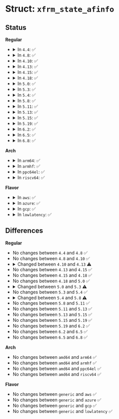 # Struct: <code>xfrm_state_afinfo</code>

## Status
<b>Regular</b>
<ul>
<li>
<details>
<summary>In <code>4.4</code>: ✅</summary>

```c
struct xfrm_state_afinfo {
    unsigned int family;
    unsigned int proto;
    __be16 eth_proto;
    struct module *owner;
    const struct xfrm_type * type_map[256];
    struct xfrm_mode * mode_map[5];
    int (*init_flags)(struct xfrm_state *);
    void (*init_tempsel)(struct xfrm_selector *, const struct flowi *);
    void (*init_temprop)(struct xfrm_state *, const struct xfrm_tmpl *, const xfrm_address_t *, const xfrm_address_t *);
    int (*tmpl_sort)(struct xfrm_tmpl **, struct xfrm_tmpl **, int);
    int (*state_sort)(struct xfrm_state **, struct xfrm_state **, int);
    int (*output)(struct net *, struct sock *, struct sk_buff *);
    int (*output_finish)(struct sock *, struct sk_buff *);
    int (*extract_input)(struct xfrm_state *, struct sk_buff *);
    int (*extract_output)(struct xfrm_state *, struct sk_buff *);
    int (*transport_finish)(struct sk_buff *, int);
    void (*local_error)(struct sk_buff *, u32);
};
```
</details>
</li>
<li>
<details>
<summary>In <code>4.8</code>: ✅</summary>

```c
struct xfrm_state_afinfo {
    unsigned int family;
    unsigned int proto;
    __be16 eth_proto;
    struct module *owner;
    const struct xfrm_type * type_map[256];
    struct xfrm_mode * mode_map[5];
    int (*init_flags)(struct xfrm_state *);
    void (*init_tempsel)(struct xfrm_selector *, const struct flowi *);
    void (*init_temprop)(struct xfrm_state *, const struct xfrm_tmpl *, const xfrm_address_t *, const xfrm_address_t *);
    int (*tmpl_sort)(struct xfrm_tmpl **, struct xfrm_tmpl **, int);
    int (*state_sort)(struct xfrm_state **, struct xfrm_state **, int);
    int (*output)(struct net *, struct sock *, struct sk_buff *);
    int (*output_finish)(struct sock *, struct sk_buff *);
    int (*extract_input)(struct xfrm_state *, struct sk_buff *);
    int (*extract_output)(struct xfrm_state *, struct sk_buff *);
    int (*transport_finish)(struct sk_buff *, int);
    void (*local_error)(struct sk_buff *, u32);
};
```
</details>
</li>
<li>
<details>
<summary>In <code>4.10</code>: ✅</summary>

```c
struct xfrm_state_afinfo {
    unsigned int family;
    unsigned int proto;
    __be16 eth_proto;
    struct module *owner;
    const struct xfrm_type * type_map[256];
    struct xfrm_mode * mode_map[5];
    int (*init_flags)(struct xfrm_state *);
    void (*init_tempsel)(struct xfrm_selector *, const struct flowi *);
    void (*init_temprop)(struct xfrm_state *, const struct xfrm_tmpl *, const xfrm_address_t *, const xfrm_address_t *);
    int (*tmpl_sort)(struct xfrm_tmpl **, struct xfrm_tmpl **, int);
    int (*state_sort)(struct xfrm_state **, struct xfrm_state **, int);
    int (*output)(struct net *, struct sock *, struct sk_buff *);
    int (*output_finish)(struct sock *, struct sk_buff *);
    int (*extract_input)(struct xfrm_state *, struct sk_buff *);
    int (*extract_output)(struct xfrm_state *, struct sk_buff *);
    int (*transport_finish)(struct sk_buff *, int);
    void (*local_error)(struct sk_buff *, u32);
};
```
</details>
</li>
<li>
<details>
<summary>In <code>4.13</code>: ✅</summary>

```c
struct xfrm_state_afinfo {
    unsigned int family;
    unsigned int proto;
    __be16 eth_proto;
    struct module *owner;
    const struct xfrm_type * type_map[256];
    const struct xfrm_type_offload * type_offload_map[256];
    struct xfrm_mode * mode_map[5];
    int (*init_flags)(struct xfrm_state *);
    void (*init_tempsel)(struct xfrm_selector *, const struct flowi *);
    void (*init_temprop)(struct xfrm_state *, const struct xfrm_tmpl *, const xfrm_address_t *, const xfrm_address_t *);
    int (*tmpl_sort)(struct xfrm_tmpl **, struct xfrm_tmpl **, int);
    int (*state_sort)(struct xfrm_state **, struct xfrm_state **, int);
    int (*output)(struct net *, struct sock *, struct sk_buff *);
    int (*output_finish)(struct sock *, struct sk_buff *);
    int (*extract_input)(struct xfrm_state *, struct sk_buff *);
    int (*extract_output)(struct xfrm_state *, struct sk_buff *);
    int (*transport_finish)(struct sk_buff *, int);
    void (*local_error)(struct sk_buff *, u32);
};
```
</details>
</li>
<li>
<details>
<summary>In <code>4.15</code>: ✅</summary>

```c
struct xfrm_state_afinfo {
    unsigned int family;
    unsigned int proto;
    __be16 eth_proto;
    struct module *owner;
    const struct xfrm_type * type_map[256];
    const struct xfrm_type_offload * type_offload_map[256];
    struct xfrm_mode * mode_map[5];
    int (*init_flags)(struct xfrm_state *);
    void (*init_tempsel)(struct xfrm_selector *, const struct flowi *);
    void (*init_temprop)(struct xfrm_state *, const struct xfrm_tmpl *, const xfrm_address_t *, const xfrm_address_t *);
    int (*tmpl_sort)(struct xfrm_tmpl **, struct xfrm_tmpl **, int);
    int (*state_sort)(struct xfrm_state **, struct xfrm_state **, int);
    int (*output)(struct net *, struct sock *, struct sk_buff *);
    int (*output_finish)(struct sock *, struct sk_buff *);
    int (*extract_input)(struct xfrm_state *, struct sk_buff *);
    int (*extract_output)(struct xfrm_state *, struct sk_buff *);
    int (*transport_finish)(struct sk_buff *, int);
    void (*local_error)(struct sk_buff *, u32);
};
```
</details>
</li>
<li>
<details>
<summary>In <code>4.18</code>: ✅</summary>

```c
struct xfrm_state_afinfo {
    unsigned int family;
    unsigned int proto;
    __be16 eth_proto;
    struct module *owner;
    const struct xfrm_type * type_map[256];
    const struct xfrm_type_offload * type_offload_map[256];
    struct xfrm_mode * mode_map[5];
    int (*init_flags)(struct xfrm_state *);
    void (*init_tempsel)(struct xfrm_selector *, const struct flowi *);
    void (*init_temprop)(struct xfrm_state *, const struct xfrm_tmpl *, const xfrm_address_t *, const xfrm_address_t *);
    int (*tmpl_sort)(struct xfrm_tmpl **, struct xfrm_tmpl **, int);
    int (*state_sort)(struct xfrm_state **, struct xfrm_state **, int);
    int (*output)(struct net *, struct sock *, struct sk_buff *);
    int (*output_finish)(struct sock *, struct sk_buff *);
    int (*extract_input)(struct xfrm_state *, struct sk_buff *);
    int (*extract_output)(struct xfrm_state *, struct sk_buff *);
    int (*transport_finish)(struct sk_buff *, int);
    void (*local_error)(struct sk_buff *, u32);
};
```
</details>
</li>
<li>
<details>
<summary>In <code>5.0</code>: ✅</summary>

```c
struct xfrm_state_afinfo {
    unsigned int family;
    unsigned int proto;
    __be16 eth_proto;
    struct module *owner;
    const struct xfrm_type * type_map[256];
    const struct xfrm_type_offload * type_offload_map[256];
    struct xfrm_mode * mode_map[5];
    int (*init_flags)(struct xfrm_state *);
    void (*init_tempsel)(struct xfrm_selector *, const struct flowi *);
    void (*init_temprop)(struct xfrm_state *, const struct xfrm_tmpl *, const xfrm_address_t *, const xfrm_address_t *);
    int (*tmpl_sort)(struct xfrm_tmpl **, struct xfrm_tmpl **, int);
    int (*state_sort)(struct xfrm_state **, struct xfrm_state **, int);
    int (*output)(struct net *, struct sock *, struct sk_buff *);
    int (*output_finish)(struct sock *, struct sk_buff *);
    int (*extract_input)(struct xfrm_state *, struct sk_buff *);
    int (*extract_output)(struct xfrm_state *, struct sk_buff *);
    int (*transport_finish)(struct sk_buff *, int);
    void (*local_error)(struct sk_buff *, u32);
};
```
</details>
</li>
<li>
<details>
<summary>In <code>5.3</code>: ✅</summary>

```c
struct xfrm_state_afinfo {
    u8 family;
    u8 proto;
    const struct xfrm_type_offload *type_offload_esp;
    const struct xfrm_type *type_esp;
    const struct xfrm_type *type_ipip;
    const struct xfrm_type *type_ipip6;
    const struct xfrm_type *type_comp;
    const struct xfrm_type *type_ah;
    const struct xfrm_type *type_routing;
    const struct xfrm_type *type_dstopts;
    int (*output)(struct net *, struct sock *, struct sk_buff *);
    int (*output_finish)(struct sock *, struct sk_buff *);
    int (*extract_input)(struct xfrm_state *, struct sk_buff *);
    int (*extract_output)(struct xfrm_state *, struct sk_buff *);
    int (*transport_finish)(struct sk_buff *, int);
    void (*local_error)(struct sk_buff *, u32);
};
```
</details>
</li>
<li>
<details>
<summary>In <code>5.4</code>: ✅</summary>

```c
struct xfrm_state_afinfo {
    u8 family;
    u8 proto;
    const struct xfrm_type_offload *type_offload_esp;
    const struct xfrm_type *type_esp;
    const struct xfrm_type *type_ipip;
    const struct xfrm_type *type_ipip6;
    const struct xfrm_type *type_comp;
    const struct xfrm_type *type_ah;
    const struct xfrm_type *type_routing;
    const struct xfrm_type *type_dstopts;
    int (*output)(struct net *, struct sock *, struct sk_buff *);
    int (*output_finish)(struct sock *, struct sk_buff *);
    int (*extract_input)(struct xfrm_state *, struct sk_buff *);
    int (*extract_output)(struct xfrm_state *, struct sk_buff *);
    int (*transport_finish)(struct sk_buff *, int);
    void (*local_error)(struct sk_buff *, u32);
};
```
</details>
</li>
<li>
<details>
<summary>In <code>5.8</code>: ✅</summary>

```c
struct xfrm_state_afinfo {
    u8 family;
    u8 proto;
    const struct xfrm_type_offload *type_offload_esp;
    const struct xfrm_type *type_esp;
    const struct xfrm_type *type_ipip;
    const struct xfrm_type *type_ipip6;
    const struct xfrm_type *type_comp;
    const struct xfrm_type *type_ah;
    const struct xfrm_type *type_routing;
    const struct xfrm_type *type_dstopts;
    int (*output)(struct net *, struct sock *, struct sk_buff *);
    int (*transport_finish)(struct sk_buff *, int);
    void (*local_error)(struct sk_buff *, u32);
};
```
</details>
</li>
<li>
<details>
<summary>In <code>5.11</code>: ✅</summary>

```c
struct xfrm_state_afinfo {
    u8 family;
    u8 proto;
    const struct xfrm_type_offload *type_offload_esp;
    const struct xfrm_type *type_esp;
    const struct xfrm_type *type_ipip;
    const struct xfrm_type *type_ipip6;
    const struct xfrm_type *type_comp;
    const struct xfrm_type *type_ah;
    const struct xfrm_type *type_routing;
    const struct xfrm_type *type_dstopts;
    int (*output)(struct net *, struct sock *, struct sk_buff *);
    int (*transport_finish)(struct sk_buff *, int);
    void (*local_error)(struct sk_buff *, u32);
};
```
</details>
</li>
<li>
<details>
<summary>In <code>5.13</code>: ✅</summary>

```c
struct xfrm_state_afinfo {
    u8 family;
    u8 proto;
    const struct xfrm_type_offload *type_offload_esp;
    const struct xfrm_type *type_esp;
    const struct xfrm_type *type_ipip;
    const struct xfrm_type *type_ipip6;
    const struct xfrm_type *type_comp;
    const struct xfrm_type *type_ah;
    const struct xfrm_type *type_routing;
    const struct xfrm_type *type_dstopts;
    int (*output)(struct net *, struct sock *, struct sk_buff *);
    int (*transport_finish)(struct sk_buff *, int);
    void (*local_error)(struct sk_buff *, u32);
};
```
</details>
</li>
<li>
<details>
<summary>In <code>5.15</code>: ✅</summary>

```c
struct xfrm_state_afinfo {
    u8 family;
    u8 proto;
    const struct xfrm_type_offload *type_offload_esp;
    const struct xfrm_type *type_esp;
    const struct xfrm_type *type_ipip;
    const struct xfrm_type *type_ipip6;
    const struct xfrm_type *type_comp;
    const struct xfrm_type *type_ah;
    const struct xfrm_type *type_routing;
    const struct xfrm_type *type_dstopts;
    int (*output)(struct net *, struct sock *, struct sk_buff *);
    int (*transport_finish)(struct sk_buff *, int);
    void (*local_error)(struct sk_buff *, u32);
};
```
</details>
</li>
<li>
<details>
<summary>In <code>5.19</code>: ✅</summary>

```c
struct xfrm_state_afinfo {
    u8 family;
    u8 proto;
    const struct xfrm_type_offload *type_offload_esp;
    const struct xfrm_type *type_esp;
    const struct xfrm_type *type_ipip;
    const struct xfrm_type *type_ipip6;
    const struct xfrm_type *type_comp;
    const struct xfrm_type *type_ah;
    const struct xfrm_type *type_routing;
    const struct xfrm_type *type_dstopts;
    int (*output)(struct net *, struct sock *, struct sk_buff *);
    int (*transport_finish)(struct sk_buff *, int);
    void (*local_error)(struct sk_buff *, u32);
};
```
</details>
</li>
<li>
<details>
<summary>In <code>6.2</code>: ✅</summary>

```c
struct xfrm_state_afinfo {
    u8 family;
    u8 proto;
    const struct xfrm_type_offload *type_offload_esp;
    const struct xfrm_type *type_esp;
    const struct xfrm_type *type_ipip;
    const struct xfrm_type *type_ipip6;
    const struct xfrm_type *type_comp;
    const struct xfrm_type *type_ah;
    const struct xfrm_type *type_routing;
    const struct xfrm_type *type_dstopts;
    int (*output)(struct net *, struct sock *, struct sk_buff *);
    int (*transport_finish)(struct sk_buff *, int);
    void (*local_error)(struct sk_buff *, u32);
};
```
</details>
</li>
<li>
<details>
<summary>In <code>6.5</code>: ✅</summary>

```c
struct xfrm_state_afinfo {
    u8 family;
    u8 proto;
    const struct xfrm_type_offload *type_offload_esp;
    const struct xfrm_type *type_esp;
    const struct xfrm_type *type_ipip;
    const struct xfrm_type *type_ipip6;
    const struct xfrm_type *type_comp;
    const struct xfrm_type *type_ah;
    const struct xfrm_type *type_routing;
    const struct xfrm_type *type_dstopts;
    int (*output)(struct net *, struct sock *, struct sk_buff *);
    int (*transport_finish)(struct sk_buff *, int);
    void (*local_error)(struct sk_buff *, u32);
};
```
</details>
</li>
<li>
<details>
<summary>In <code>6.8</code>: ✅</summary>

```c
struct xfrm_state_afinfo {
    u8 family;
    u8 proto;
    const struct xfrm_type_offload *type_offload_esp;
    const struct xfrm_type *type_esp;
    const struct xfrm_type *type_ipip;
    const struct xfrm_type *type_ipip6;
    const struct xfrm_type *type_comp;
    const struct xfrm_type *type_ah;
    const struct xfrm_type *type_routing;
    const struct xfrm_type *type_dstopts;
    int (*output)(struct net *, struct sock *, struct sk_buff *);
    int (*transport_finish)(struct sk_buff *, int);
    void (*local_error)(struct sk_buff *, u32);
};
```
</details>
</li>
</ul>
<b>Arch</b>
<ul>
<li>
<details>
<summary>In <code>arm64</code>: ✅</summary>

```c
struct xfrm_state_afinfo {
    u8 family;
    u8 proto;
    const struct xfrm_type_offload *type_offload_esp;
    const struct xfrm_type *type_esp;
    const struct xfrm_type *type_ipip;
    const struct xfrm_type *type_ipip6;
    const struct xfrm_type *type_comp;
    const struct xfrm_type *type_ah;
    const struct xfrm_type *type_routing;
    const struct xfrm_type *type_dstopts;
    int (*output)(struct net *, struct sock *, struct sk_buff *);
    int (*output_finish)(struct sock *, struct sk_buff *);
    int (*extract_input)(struct xfrm_state *, struct sk_buff *);
    int (*extract_output)(struct xfrm_state *, struct sk_buff *);
    int (*transport_finish)(struct sk_buff *, int);
    void (*local_error)(struct sk_buff *, u32);
};
```
</details>
</li>
<li>
<details>
<summary>In <code>armhf</code>: ✅</summary>

```c
struct xfrm_state_afinfo {
    u8 family;
    u8 proto;
    const struct xfrm_type_offload *type_offload_esp;
    const struct xfrm_type *type_esp;
    const struct xfrm_type *type_ipip;
    const struct xfrm_type *type_ipip6;
    const struct xfrm_type *type_comp;
    const struct xfrm_type *type_ah;
    const struct xfrm_type *type_routing;
    const struct xfrm_type *type_dstopts;
    int (*output)(struct net *, struct sock *, struct sk_buff *);
    int (*output_finish)(struct sock *, struct sk_buff *);
    int (*extract_input)(struct xfrm_state *, struct sk_buff *);
    int (*extract_output)(struct xfrm_state *, struct sk_buff *);
    int (*transport_finish)(struct sk_buff *, int);
    void (*local_error)(struct sk_buff *, u32);
};
```
</details>
</li>
<li>
<details>
<summary>In <code>ppc64el</code>: ✅</summary>

```c
struct xfrm_state_afinfo {
    u8 family;
    u8 proto;
    const struct xfrm_type_offload *type_offload_esp;
    const struct xfrm_type *type_esp;
    const struct xfrm_type *type_ipip;
    const struct xfrm_type *type_ipip6;
    const struct xfrm_type *type_comp;
    const struct xfrm_type *type_ah;
    const struct xfrm_type *type_routing;
    const struct xfrm_type *type_dstopts;
    int (*output)(struct net *, struct sock *, struct sk_buff *);
    int (*output_finish)(struct sock *, struct sk_buff *);
    int (*extract_input)(struct xfrm_state *, struct sk_buff *);
    int (*extract_output)(struct xfrm_state *, struct sk_buff *);
    int (*transport_finish)(struct sk_buff *, int);
    void (*local_error)(struct sk_buff *, u32);
};
```
</details>
</li>
<li>
<details>
<summary>In <code>riscv64</code>: ✅</summary>

```c
struct xfrm_state_afinfo {
    u8 family;
    u8 proto;
    const struct xfrm_type_offload *type_offload_esp;
    const struct xfrm_type *type_esp;
    const struct xfrm_type *type_ipip;
    const struct xfrm_type *type_ipip6;
    const struct xfrm_type *type_comp;
    const struct xfrm_type *type_ah;
    const struct xfrm_type *type_routing;
    const struct xfrm_type *type_dstopts;
    int (*output)(struct net *, struct sock *, struct sk_buff *);
    int (*output_finish)(struct sock *, struct sk_buff *);
    int (*extract_input)(struct xfrm_state *, struct sk_buff *);
    int (*extract_output)(struct xfrm_state *, struct sk_buff *);
    int (*transport_finish)(struct sk_buff *, int);
    void (*local_error)(struct sk_buff *, u32);
};
```
</details>
</li>
</ul>
<b>Flavor</b>
<ul>
<li>
<details>
<summary>In <code>aws</code>: ✅</summary>

```c
struct xfrm_state_afinfo {
    u8 family;
    u8 proto;
    const struct xfrm_type_offload *type_offload_esp;
    const struct xfrm_type *type_esp;
    const struct xfrm_type *type_ipip;
    const struct xfrm_type *type_ipip6;
    const struct xfrm_type *type_comp;
    const struct xfrm_type *type_ah;
    const struct xfrm_type *type_routing;
    const struct xfrm_type *type_dstopts;
    int (*output)(struct net *, struct sock *, struct sk_buff *);
    int (*output_finish)(struct sock *, struct sk_buff *);
    int (*extract_input)(struct xfrm_state *, struct sk_buff *);
    int (*extract_output)(struct xfrm_state *, struct sk_buff *);
    int (*transport_finish)(struct sk_buff *, int);
    void (*local_error)(struct sk_buff *, u32);
};
```
</details>
</li>
<li>
<details>
<summary>In <code>azure</code>: ✅</summary>

```c
struct xfrm_state_afinfo {
    u8 family;
    u8 proto;
    const struct xfrm_type_offload *type_offload_esp;
    const struct xfrm_type *type_esp;
    const struct xfrm_type *type_ipip;
    const struct xfrm_type *type_ipip6;
    const struct xfrm_type *type_comp;
    const struct xfrm_type *type_ah;
    const struct xfrm_type *type_routing;
    const struct xfrm_type *type_dstopts;
    int (*output)(struct net *, struct sock *, struct sk_buff *);
    int (*output_finish)(struct sock *, struct sk_buff *);
    int (*extract_input)(struct xfrm_state *, struct sk_buff *);
    int (*extract_output)(struct xfrm_state *, struct sk_buff *);
    int (*transport_finish)(struct sk_buff *, int);
    void (*local_error)(struct sk_buff *, u32);
};
```
</details>
</li>
<li>
<details>
<summary>In <code>gcp</code>: ✅</summary>

```c
struct xfrm_state_afinfo {
    u8 family;
    u8 proto;
    const struct xfrm_type_offload *type_offload_esp;
    const struct xfrm_type *type_esp;
    const struct xfrm_type *type_ipip;
    const struct xfrm_type *type_ipip6;
    const struct xfrm_type *type_comp;
    const struct xfrm_type *type_ah;
    const struct xfrm_type *type_routing;
    const struct xfrm_type *type_dstopts;
    int (*output)(struct net *, struct sock *, struct sk_buff *);
    int (*output_finish)(struct sock *, struct sk_buff *);
    int (*extract_input)(struct xfrm_state *, struct sk_buff *);
    int (*extract_output)(struct xfrm_state *, struct sk_buff *);
    int (*transport_finish)(struct sk_buff *, int);
    void (*local_error)(struct sk_buff *, u32);
};
```
</details>
</li>
<li>
<details>
<summary>In <code>lowlatency</code>: ✅</summary>

```c
struct xfrm_state_afinfo {
    u8 family;
    u8 proto;
    const struct xfrm_type_offload *type_offload_esp;
    const struct xfrm_type *type_esp;
    const struct xfrm_type *type_ipip;
    const struct xfrm_type *type_ipip6;
    const struct xfrm_type *type_comp;
    const struct xfrm_type *type_ah;
    const struct xfrm_type *type_routing;
    const struct xfrm_type *type_dstopts;
    int (*output)(struct net *, struct sock *, struct sk_buff *);
    int (*output_finish)(struct sock *, struct sk_buff *);
    int (*extract_input)(struct xfrm_state *, struct sk_buff *);
    int (*extract_output)(struct xfrm_state *, struct sk_buff *);
    int (*transport_finish)(struct sk_buff *, int);
    void (*local_error)(struct sk_buff *, u32);
};
```
</details>
</li>
</ul>

## Differences
<b>Regular</b>
<ul>
<li>
No changes between <code>4.4</code> and <code>4.8</code> ✅
</li>
<li>
No changes between <code>4.8</code> and <code>4.10</code> ✅
</li>
<li>
<details>
<summary>Changed between <code>4.10</code> and <code>4.13</code> ⚠️</summary>
<ul>
<li>
<b>Field added. </b>
<code>const struct xfrm_type_offload * type_offload_map[256]</code>
</li>
</ul>
</details>
</li>
<li>
No changes between <code>4.13</code> and <code>4.15</code> ✅
</li>
<li>
No changes between <code>4.15</code> and <code>4.18</code> ✅
</li>
<li>
No changes between <code>4.18</code> and <code>5.0</code> ✅
</li>
<li>
<details>
<summary>Changed between <code>5.0</code> and <code>5.3</code> ⚠️</summary>
<ul>
<li>
<b>Field added. </b>
<code>const struct xfrm_type_offload *type_offload_esp</code>
</li>
<li>
<b>Field added. </b>
<code>const struct xfrm_type *type_esp</code>
</li>
<li>
<b>Field added. </b>
<code>const struct xfrm_type *type_ipip</code>
</li>
<li>
<b>Field added. </b>
<code>const struct xfrm_type *type_ipip6</code>
</li>
<li>
<b>Field added. </b>
<code>const struct xfrm_type *type_comp</code>
</li>
<li>
<b>Field added. </b>
<code>const struct xfrm_type *type_ah</code>
</li>
<li>
<b>Field added. </b>
<code>const struct xfrm_type *type_routing</code>
</li>
<li>
<b>Field added. </b>
<code>const struct xfrm_type *type_dstopts</code>
</li>
<li>
<b>Field removed. </b>
<code>__be16 eth_proto</code>
</li>
<li>
<b>Field removed. </b>
<code>struct module *owner</code>
</li>
<li>
<b>Field removed. </b>
<code>const struct xfrm_type * type_map[256]</code>
</li>
<li>
<b>Field removed. </b>
<code>const struct xfrm_type_offload * type_offload_map[256]</code>
</li>
<li>
<b>Field removed. </b>
<code>struct xfrm_mode * mode_map[5]</code>
</li>
<li>
<b>Field removed. </b>
<code>int (*init_flags)(struct xfrm_state *)</code>
</li>
<li>
<b>Field removed. </b>
<code>void (*init_tempsel)(struct xfrm_selector *, const struct flowi *)</code>
</li>
<li>
<b>Field removed. </b>
<code>void (*init_temprop)(struct xfrm_state *, const struct xfrm_tmpl *, const xfrm_address_t *, const xfrm_address_t *)</code>
</li>
<li>
<b>Field removed. </b>
<code>int (*tmpl_sort)(struct xfrm_tmpl **, struct xfrm_tmpl **, int)</code>
</li>
<li>
<b>Field removed. </b>
<code>int (*state_sort)(struct xfrm_state **, struct xfrm_state **, int)</code>
</li>
<li>
<b>Field type changed. </b>
<code>unsigned int family</code> ➡️ <code>u8 family</code>
</li>
<li>
<b>Field type changed. </b>
<code>unsigned int proto</code> ➡️ <code>u8 proto</code>
</li>
</ul>
</details>
</li>
<li>
No changes between <code>5.3</code> and <code>5.4</code> ✅
</li>
<li>
<details>
<summary>Changed between <code>5.4</code> and <code>5.8</code> ⚠️</summary>
<ul>
<li>
<b>Field removed. </b>
<code>int (*output_finish)(struct sock *, struct sk_buff *)</code>
</li>
<li>
<b>Field removed. </b>
<code>int (*extract_input)(struct xfrm_state *, struct sk_buff *)</code>
</li>
<li>
<b>Field removed. </b>
<code>int (*extract_output)(struct xfrm_state *, struct sk_buff *)</code>
</li>
</ul>
</details>
</li>
<li>
No changes between <code>5.8</code> and <code>5.11</code> ✅
</li>
<li>
No changes between <code>5.11</code> and <code>5.13</code> ✅
</li>
<li>
No changes between <code>5.13</code> and <code>5.15</code> ✅
</li>
<li>
No changes between <code>5.15</code> and <code>5.19</code> ✅
</li>
<li>
No changes between <code>5.19</code> and <code>6.2</code> ✅
</li>
<li>
No changes between <code>6.2</code> and <code>6.5</code> ✅
</li>
<li>
No changes between <code>6.5</code> and <code>6.8</code> ✅
</li>
</ul>
<b>Arch</b>
<ul>
<li>
No changes between <code>amd64</code> and <code>arm64</code> ✅
</li>
<li>
No changes between <code>amd64</code> and <code>armhf</code> ✅
</li>
<li>
No changes between <code>amd64</code> and <code>ppc64el</code> ✅
</li>
<li>
No changes between <code>amd64</code> and <code>riscv64</code> ✅
</li>
</ul>
<b>Flavor</b>
<ul>
<li>
No changes between <code>generic</code> and <code>aws</code> ✅
</li>
<li>
No changes between <code>generic</code> and <code>azure</code> ✅
</li>
<li>
No changes between <code>generic</code> and <code>gcp</code> ✅
</li>
<li>
No changes between <code>generic</code> and <code>lowlatency</code> ✅
</li>
</ul>

